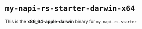 # `my-napi-rs-starter-darwin-x64`

This is the **x86_64-apple-darwin** binary for `my-napi-rs-starter`
